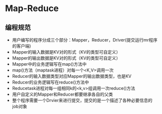 # Map-Reduce

## 编程规范

- 用户编写的程序分成三个部分：Mapper，Reducer，Driver(提交运行mr程序的客户端)
- Mapper的输入数据是KV对的形式（KV的类型可自定义）
- Mapper的输出数据是KV对的形式（KV的类型可自定义）
- Mapper中的业务逻辑写在map()方法中
- map()方法（maptask进程）对每一个<K,V>调用一次
- Reducer的输入数据类型对应Mapper的输出数据类型，也是KV
- Reducer的业务逻辑写在reduce()方法中
- Reducetask进程对每一组相同k的<k,v>组调用一次reduce()方法
- 用户自定义的Mapper和Reducer都要继承各自的父类
- 整个程序需要一个Drvier来进行提交，提交的是一个描述了各种必要信息的job对象
